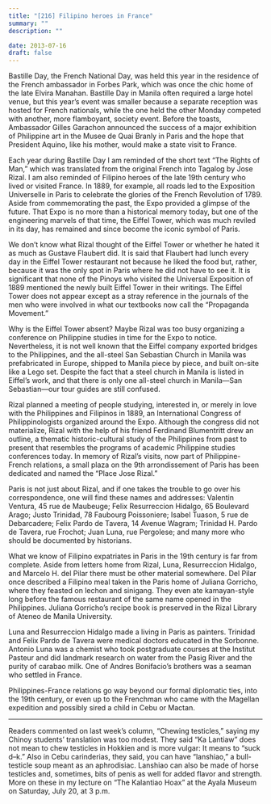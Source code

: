```yaml
---
title: "[216] Filipino heroes in France"
summary: ""
description: ""

date: 2013-07-16
draft: false
---
```


Bastille Day, the French National Day, was held this year in the residence of the French ambassador in Forbes Park, which was once the chic home of the late Elvira Manahan. Bastille Day in Manila often required a large hotel venue, but this year’s event was smaller because a separate reception was hosted for French nationals, while the one held the other Monday competed with another, more flamboyant, society event. Before the toasts, Ambassador Gilles Garachon announced the success of a major exhibition of Philippine art in the Musee de Quai Branly in Paris and the hope that President Aquino, like his mother, would make a state visit to France.

Each year during Bastille Day I am reminded of the short text “The Rights of Man,” which was translated from the original French into Tagalog by Jose Rizal. I am also reminded of Filipino heroes of the late 19th century who lived or visited France. In 1889, for example, all roads led to the Exposition Universelle in Paris to celebrate the glories of the French Revolution of 1789. Aside from commemorating the past, the Expo provided a glimpse of the future. That Expo is no more than a historical memory today, but one of the engineering marvels of that time, the Eiffel Tower, which was much reviled in its day, has remained and since become the iconic symbol of Paris.

We don’t know what Rizal thought of the Eiffel Tower or whether he hated it as much as Gustave Flaubert did. It is said that Flaubert had lunch every day in the Eiffel Tower restaurant not because he liked the food but, rather, because it was the only spot in Paris where he did not have to see it. It is significant that none of the Pinoys who visited the Universal Exposition of 1889 mentioned the newly built Eiffel Tower in their writings. The Eiffel Tower does not appear except as a stray reference in the journals of the men who were involved in what our textbooks now call the “Propaganda Movement.”

Why is the Eiffel Tower absent? Maybe Rizal was too busy organizing a conference on Philippine studies in time for the Expo to notice. Nevertheless, it is not well known that the Eiffel company exported bridges to the Philippines, and the all-steel San Sebastian Church in Manila was prefabricated in Europe, shipped to Manila piece by piece, and built on-site like a Lego set. Despite the fact that a steel church in Manila is listed in Eiffel’s work, and that there is only one all-steel church in Manila—San Sebastian—our tour guides are still confused.

Rizal planned a meeting of people studying, interested in, or merely in love with the Philippines and Filipinos in 1889, an International Congress of Philippinologists organized around the Expo. Although the congress did not materialize, Rizal with the help of his friend Ferdinand Blumentritt drew an outline, a thematic historic-cultural study of the Philippines from past to present that resembles the programs of academic Philippine studies conferences today. In memory of Rizal’s visits, now part of Philippine-French relations, a small plaza on the 9th arrondissement of Paris has been dedicated and named the “Place Jose Rizal.”

Paris is not just about Rizal, and if one takes the trouble to go over his correspondence, one will find these names and addresses: Valentin Ventura, 45 rue de Maubeuge; Felix Resurreccion Hidalgo, 65 Boulevard Arago; Justo Trinidad, 78 Faubourg Poissoniere; Isabel Tuason, 5 rue de Debarcadere; Felix Pardo de Tavera, 14 Avenue Wagram; Trinidad H. Pardo de Tavera, rue Frochot; Juan Luna, rue Pergolese; and many more who should be documented by historians.

What we know of Filipino expatriates in Paris in the 19th century is far from complete. Aside from letters home from Rizal, Luna, Resurreccion Hidalgo, and Marcelo H. del Pilar there must be other material somewhere. Del Pilar once described a Filipino meal taken in the Paris home of Juliana Gorricho, where they feasted on lechon and sinigang. They even ate kamayan-style long before the famous restaurant of the same name opened in the Philippines. Juliana Gorricho’s recipe book is preserved in the Rizal Library of Ateneo de Manila University.

Luna and Resurreccion Hidalgo made a living in Paris as painters. Trinidad and Felix Pardo de Tavera were medical doctors educated in the Sorbonne. Antonio Luna was a chemist who took postgraduate courses at the Institut Pasteur and did landmark research on water from the Pasig River and the purity of carabao milk. One of Andres Bonifacio’s brothers was a seaman who settled in France.

Philippines-France relations go way beyond our formal diplomatic ties, into the 19th century, or even up to the Frenchman who came with the Magellan expedition and possibly sired a child in Cebu or Mactan.

* * *

Readers commented on last week’s column, “Chewing testicles,” saying my Chinoy students’ translation was too modest. They said “Ka Lantiaw” does not mean to chew testicles in Hokkien and is more vulgar: It means to “suck d–k.” Also in Cebu carinderias, they said, you can have “lanshiao,” a bull-testicle soup meant as an aphrodisiac. Lanshiao can also be made of horse testicles and, sometimes, bits of penis as well for added flavor and strength. More on these in my lecture on “The Kalantiao Hoax” at the Ayala Museum on Saturday, July 20, at 3 p.m.
